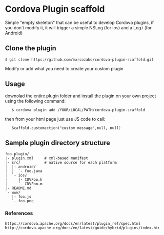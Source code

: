 # Cordova Plugin scaffold

Simple "empty skeleton" that can be useful to develop Cordova plugins, if you don't modify it, it will trigger a simple NSLog (for ios) and a Log.i (for Android)


## Clone the plugin

    $ git clone https://github.com/marcozabo/cordova-plugin-scaffold.git

Modify or add what you need to create your custom plugin

## Usage
downolad the entire plugin folder and install the plugin on your own project using the following command:
```
   $ cordova plugin add /YOUR/LOCAL/PATH/cordova-plugin-scaffold
```

then from your html page just use JS code to call:

```
   Scaffold.customaction("custom message",null, null)
```   



## Sample plugin directory structure

```
foo-plugin/
|- plugin.xml     # xml-based manifest
|- src/           # native source for each platform
|  |- android/
|  |  `- Foo.java
|  `- ios/
|     |- CDVFoo.h
|     `- CDVFoo.m
|- README.md
`- www/
   |- foo.js
   `- foo.png
```
    

### References

```
https://cordova.apache.org/docs/en/latest/plugin_ref/spec.html
http://cordova.apache.org/docs/en/latest/guide/hybrid/plugins/index.html
```